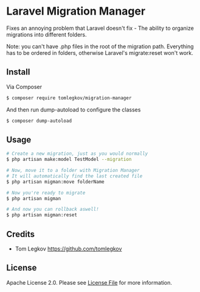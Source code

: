 # Laravel Migration Manager

Fixes an annoying problem that Laravel doesn't fix - The ability to organize migrations into different folders.

Note: you can't have .php files in the root of the migration path. Everything has to be ordered in folders, otherwise Laravel's migrate:reset won't work.

## Install

Via Composer

``` bash
$ composer require tomlegkov/migration-manager
```

And then run dump-autoload to configure the classes
``` bash
$ composer dump-autoload
```

## Usage

``` bash
# Create a new migration, just as you would normally
$ php artisan make:model TestModel --migration

# Now, move it to a folder with Migration Manager
# It will automatically find the last created file
$ php artisan migman:move folderName

# Now you're ready to migrate
$ php artisan migman

# And now you can rollback aswell!
$ php artisan migman:reset
```

## Credits

- Tom Legkov https://github.com/tomlegkov 

## License

Apache License 2.0. Please see [License File](LICENSE.md) for more information.

